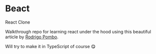 # Beact
React Clone

Walkthrough repo for learning react under the hood using this beautiful article by [Rodrigo Pombo](https://pomb.us/build-your-own-react/).

Will try to make it in TypeScript of course 😋